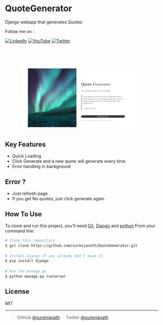 # QuoteGenerator
Django webapp that generates Quotes

Follow me on : 


[![LinkedIn](https://img.shields.io/badge/LinkedIn-%230077B5.svg?&style=flat-square&logo=linkedin&logoColor=white)](https://tt.linkedin.com/in/surenjanath) 
[![YouTube](https://img.shields.io/badge/YouTube-%23FF0000.svg?&style=flat-square&logo=youtube&logoColor=white)](https://www.youtube.com/SurenjanathSinghLC) 
[![Twitter](https://img.shields.io/twitter/follow/surenjanath?style=social)](https://www.twitter.com/follow/Surenjanath) 

<h1 align="center">
  <br>
  <a href=""><img src="https://raw.githubusercontent.com/surenjanath/QuoteGenerator/master/imgs/Websitepng.png" alt="Quote Generator" width="400"></a>
  <br>
</h1>


## Key Features

* Quick Loading
* Click Generate and a new quote will generate every time
* Error handling in background

## Error ?
* Just refresh page
* If you get No quotes, just click generate again

## How To Use

To clone and run this project, you'll need [Git](https://git-scm.com), [Django](https://www.djangoproject.com/)  and [python](https://www.python.org/) 
From your command line:

```bash
# Clone this repository
$ git clone https://github.com/surenjanath/QuoteGenerator.git

# Install django if you already don't have it.
$ pip install django

# Run the manage.py
$ python manage.py runserver
```

## License

MIT

---

> GitHub [@surenjanath](https://github.com/surenjanath) &nbsp;&middot;&nbsp;
> Twitter [@surenjanath](https://twitter.com/surenjanath)
